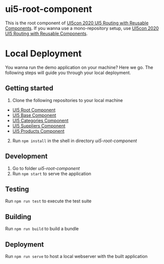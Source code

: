 # ui5-root-component
This is the root component of [UI5con 2020 UI5 Routing with Reusable Components](https://github.com/flovogt/ui5con20-ui5-routing/).
If you wanna use a mono-repository setup, use [UI5con 2020 UI5 Routing with Reusable Components](https://github.com/flovogt/ui5con20-ui5-routing/).

# Local Deployment
You wanna run the demo application on your machine? Here we go. The following steps will guide you through your local deployment.

## Getting started 
1. Clone the following repositories to your local machine
* [UI5 Root Component](https://github.com/flovogt/ui5-root-component)
* [UI5 Base Component](https://github.com/flovogt/ui5-base-component)
* [UI5 Categories Component](https://github.com/flovogt/ui5-categories-component)
* [UI5 Suppliers Component](https://github.com/flovogt/ui5-suppliers-component)
* [UI5 Products Component](https://github.com/flovogt/ui5-products-component)
2. Run `npm install` in the shell in directory *ui5-root-component*

## Development
1. Go to folder *ui5-root-component*
2. Run `npm start` to serve the application

## Testing
Run `npm run test` to execute the test suite

## Building
Run `npm run build` to build a bundle

## Deployment
Run `npm run serve` to host a local webserver with the built application